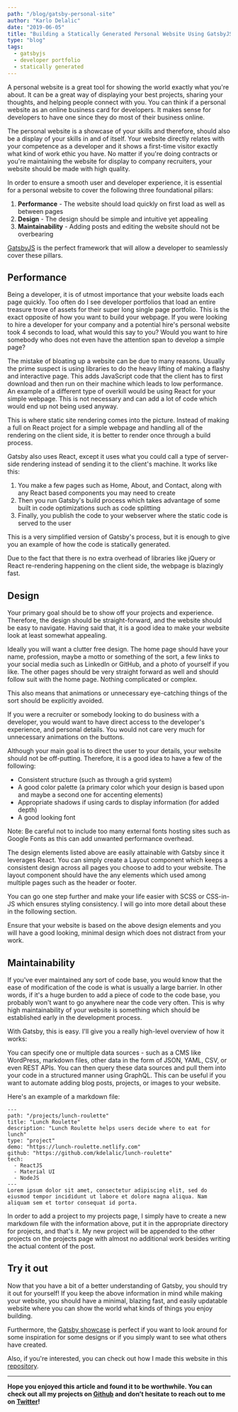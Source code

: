 ```yaml
---
path: "/blog/gatsby-personal-site"
author: "Karlo Delalic"
date: "2019-06-05"
title: "Building a Statically Generated Personal Website Using GatsbyJS"
type: "blog"
tags: 
  - gatsbyjs
  - developer portfolio
  - statically generated
---
```

A personal website is a great tool for showing the world exactly what you're about. It can be a great way of displaying your best projects, sharing your thoughts, and helping people connect with you. You can think if a personal website as an online business card for developers. It makes sense for developers to have one since they do most of their business online.

The personal website is a showcase of your skills and therefore, should also be a display of your skills in and of itself. Your website directly relates with your competence as a developer and it shows a first-time visitor exactly what kind of work ethic you have. No matter if you're doing contracts or you're maintaining the website for display to company recruiters, your website should be made with high quality.

In order to ensure a smooth user and developer experience, it is essential for a personal website to cover the following three foundational pillars:

  1. __Performance__ - The website should load quickly on first load as well as between pages
  2. __Design__ -  The design should be simple and intuitive yet appealing
  3. __Maintainability__ - Adding posts and editing the website should not be overbearing

[GatsbyJS](https://www.gatsbyjs.org/) is the perfect framework that will allow a developer to seamlessly cover these pillars.

## Performance

Being a developer, it is of utmost importance that your website loads each page quickly. Too often do I see developer portfolios that load an entire treasure trove of assets for their super long single page portfolio. This is the exact opposite of how you want to build your webpage. If you were looking to hire a developer for your company and a potential hire's personal website took 4 seconds to load, what would this say to you? Would you want to hire somebody who does not even have the attention span to develop a simple page?

The mistake of bloating up a website can be due to many reasons. Usually the prime suspect is using libraries to do the heavy lifting of making a flashy and interactive page. This adds JavaScript code that the client has to first download and then run on their machine which leads to low performance. An example of a different type of overkill would be using React for your simple webpage. This is not necessary and can add a lot of code which would end up not being used anyway.

This is where static site rendering comes into the picture. Instead of making a full on React project for a simple webpage and handling all of the rendering on the client side, it is better to render once through a build process.

Gatsby also uses React, except it uses what you could call a type of server-side rendering instead of sending it to the client's machine. It works like this:

  1. You make a few pages such as Home, About, and Contact, along with any React based components you may need to create
  2. Then you run Gatsby's build process which takes advantage of some built in code optimizations such as code splitting
  3. Finally, you publish the code to your webserver where the static code is served to the user

This is a very simplified version of Gatsby's process, but it is enough to give you an example of how the code is statically generated.

Due to the fact that there is no extra overhead of libraries like jQuery or React re-rendering happening on the client side, the webpage is blazingly fast.

## Design

Your primary goal should be to show off your projects and experience. Therefore, the design should be straight-forward, and the website should be easy to navigate. Having said that, it is a good idea to make your website look at least somewhat appealing.

Ideally you will want a clutter free design. The home page should have your name, profession, maybe a motto or something of the sort, a few links to your social media such as LinkedIn or GitHub, and a photo of yourself if you like. The other pages should be very straight forward as well and should follow suit with the home page. Nothing complicated or complex.

This also means that animations or unnecessary eye-catching things of the sort should be explicitly avoided.

If you were a recruiter or somebody looking to do business with a developer, you would want to have direct access to the developer's experience, and personal details. You would not care very much for unnecessary animations on the buttons.

Although your main goal is to direct the user to your details, your website should not be off-putting. Therefore, it is a good idea to have a few of the following:

- Consistent structure (such as through a grid system)
- A good color palette (a primary color which your design is based upon and maybe a second one for accenting elements)
- Appropriate shadows if using cards to display information (for added depth)
- A good looking font

Note: Be careful not to include too many external fonts hosting sites such as Google Fonts as this can add unwanted performance overhead.

The design elements listed above are easily attainable with Gatsby since it leverages React. You can simply create a Layout component which keeps a consistent design across all pages you choose to add to your website. The layout component should have the any elements which used among multiple pages such as the header or footer.

You can go one step further and make your life easier with SCSS or CSS-in-JS which ensures styling consistency. I will go into more detail about these in the following section.

Ensure that your website is based on the above design elements and you will have a good looking, minimal design which does not distract from your work.

## Maintainability

If you've ever maintained any sort of code base, you would know that the ease of modification of the code is what is usually a large barrier. In other words, if it's a huge burden to add a piece of code to the code base, you probably won't want to go anywhere near the code very often. This is why high maintainability of your website is something which should be established early in the development process.

With Gatsby, this is easy. I'll give you a really high-level overview of how it works:

You can specify one or multiple data sources - such as a CMS like WordPress, markdown files, other data in the form of JSON, YAML, CSV, or even REST APIs. You can then query these data sources and pull them into your code in a structured manner using GraphQL. This can be useful if you want to automate adding blog posts, projects, or images to your website.

Here's an example of a markdown file:

```
---
path: "/projects/lunch-roulette"
title: "Lunch Roulette"
description: "Lunch Roulette helps users decide where to eat for lunch"
type: "project"
demo: "https://lunch-roulette.netlify.com"
github: "https://github.com/kdelalic/lunch-roulette"
tech:
  - ReactJS
  - Material UI
  - NodeJS
---
Lorem ipsum dolor sit amet, consectetur adipiscing elit, sed do eiusmod tempor incididunt ut labore et dolore magna aliqua. Nam aliquam sem et tortor consequat id porta.
```

In order to add a project to my projects page, I simply have to create a new markdown file with the information above, put it in the appropriate directory for projects, and that's it. My new project will be appended to the other projects on the projects page with almost no additional work besides writing the actual content of the post.

## Try it out

Now that you have a bit of a better understanding of Gatsby, you should try it out for yourself! If you keep the above information in mind while making your website, you should have a minimal, blazing fast, and easily updatable website where you can show the world what kinds of things you enjoy building.

Furthermore, the [Gatsby showcase](https://www.gatsbyjs.org/showcase/) is perfect if you want to look around for some inspiration for some designs or if you simply want to see what others have created.

Also, if you're interested, you can check out how I made this website in this [repository](https://github.com/kdelalic/karlodelalic-gatsby).

---
__Hope you enjoyed this article and found it to be worthwhile. You can check out all my projects on [Github](https://github.com/kdelalic) and don’t hesitate to reach out to me on [Twitter](https://twitter.com/karlodelalic)!__
